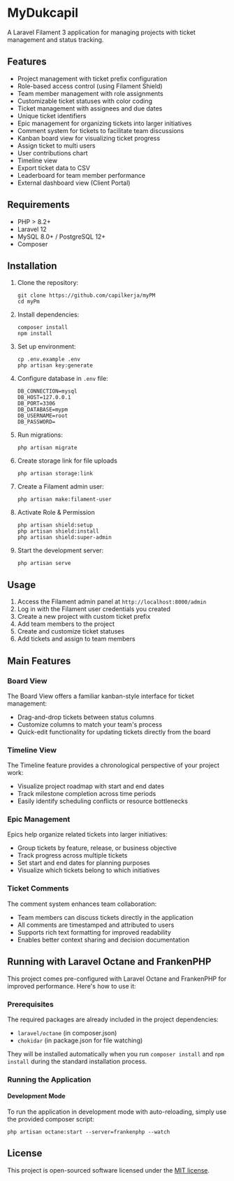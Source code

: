 # MyDukcapil

A Laravel Filament 3 application for managing projects with ticket management and status tracking.

## Features

-   Project management with ticket prefix configuration
-   Role-based access control (using Filament Shield)
-   Team member management with role assignments
-   Customizable ticket statuses with color coding
-   Ticket management with assignees and due dates
-   Unique ticket identifiers
-   Epic management for organizing tickets into larger initiatives
-   Comment system for tickets to facilitate team discussions
-   Kanban board view for visualizing ticket progress
-   Assign ticket to multi users
-   User contributions chart
-   Timeline view
-   Export ticket data to CSV
-   Leaderboard for team member performance
-   External dashboard view (Client Portal)

## Requirements

-   PHP > 8.2+
-   Laravel 12
-   MySQL 8.0+ / PostgreSQL 12+
-   Composer

## Installation

1. Clone the repository:

    ```
    git clone https://github.com/capilkerja/myPM
    cd myPm
    ```

2. Install dependencies:

    ```
    composer install
    npm install
    ```

3. Set up environment:

    ```
    cp .env.example .env
    php artisan key:generate
    ```

4. Configure database in `.env` file:

    ```
    DB_CONNECTION=mysql
    DB_HOST=127.0.0.1
    DB_PORT=3306
    DB_DATABASE=mypm
    DB_USERNAME=root
    DB_PASSWORD=
    ```

5. Run migrations:

    ```
    php artisan migrate
    ```

6. Create storage link for file uploads

    ```
    php artisan storage:link
    ```

7. Create a Filament admin user:
    ```
    php artisan make:filament-user
    ```
8. Activate Role & Permission

    ```
    php artisan shield:setup
    php artisan shield:install
    php artisan shield:super-admin
    ```

9. Start the development server:
    ```
    php artisan serve
    ```

## Usage

1. Access the Filament admin panel at `http://localhost:8000/admin`
2. Log in with the Filament user credentials you created
3. Create a new project with custom ticket prefix
4. Add team members to the project
5. Create and customize ticket statuses
6. Add tickets and assign to team members

## Main Features

### Board View

The Board View offers a familiar kanban-style interface for ticket management:

-   Drag-and-drop tickets between status columns
-   Customize columns to match your team's process
-   Quick-edit functionality for updating tickets directly from the board

### Timeline View

The Timeline feature provides a chronological perspective of your project work:

-   Visualize project roadmap with start and end dates
-   Track milestone completion across time periods
-   Easily identify scheduling conflicts or resource bottlenecks

### Epic Management

Epics help organize related tickets into larger initiatives:

-   Group tickets by feature, release, or business objective
-   Track progress across multiple tickets
-   Set start and end dates for planning purposes
-   Visualize which tickets belong to which initiatives

### Ticket Comments

The comment system enhances team collaboration:

-   Team members can discuss tickets directly in the application
-   All comments are timestamped and attributed to users
-   Supports rich text formatting for improved readability
-   Enables better context sharing and decision documentation

## Running with Laravel Octane and FrankenPHP

This project comes pre-configured with Laravel Octane and FrankenPHP for improved performance. Here's how to use it:

### Prerequisites

The required packages are already included in the project dependencies:

-   `laravel/octane` (in composer.json)
-   `chokidar` (in package.json for file watching)

They will be installed automatically when you run `composer install` and `npm install` during the standard installation process.

### Running the Application

#### Development Mode

To run the application in development mode with auto-reloading, simply use the provided composer script:

```
php artisan octane:start --server=frankenphp --watch
```

## License

This project is open-sourced software licensed under the [MIT license](https://opensource.org/licenses/MIT).
